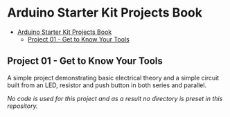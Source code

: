 # Arduino Starter Kit Projects Book

- [Arduino Starter Kit Projects Book](#arduino-starter-kit-projects-book)
  - [Project 01 - Get to Know Your Tools](#project-01---get-to-know-your-tools)


## Project 01 - Get to Know Your Tools
A simple project demonstrating basic electrical theory and a simple circuit built from an LED, resistor and push button in both series and parallel.

*No code is used for this project and as a result no directory is preset in this repository.*